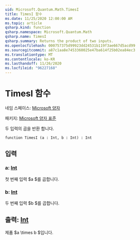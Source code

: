 ```yaml
---
uid: Microsoft.Quantum.Math.TimesI
title: TimesI 함수
ms.date: 11/25/2020 12:00:00 AM
ms.topic: article
qsharp.kind: function
qsharp.namespace: Microsoft.Quantum.Math
qsharp.name: TimesI
qsharp.summary: Returns the product of two inputs.
ms.openlocfilehash: 000757375d99923dd24531b119f3ae667d5acd99
ms.sourcegitcommit: a87c1aa8e7453360025e47ba614f25b02ea84ec3
ms.translationtype: MT
ms.contentlocale: ko-KR
ms.lasthandoff: 11/26/2020
ms.locfileid: "96227168"
---
```

# <a name="timesi-function"></a>TimesI 함수

네임 스페이스: [Microsoft 양자](xref:Microsoft.Quantum.Math)

패키지: [Microsoft 양자 표준](https://nuget.org/packages/Microsoft.Quantum.Standard)


두 입력의 곱을 반환 합니다.

```qsharp
function TimesI (a : Int, b : Int) : Int
```


## <a name="input"></a>입력

### <a name="a--int"></a>a: [Int](xref:microsoft.quantum.lang-ref.int)

첫 번째 입력 $a $를 곱합니다.


### <a name="b--int"></a>b: [Int](xref:microsoft.quantum.lang-ref.int)

두 번째 입력 $b $를 곱합니다.



## <a name="output--int"></a>출력: [Int](xref:microsoft.quantum.lang-ref.int)

제품 $a \times b $입니다.
